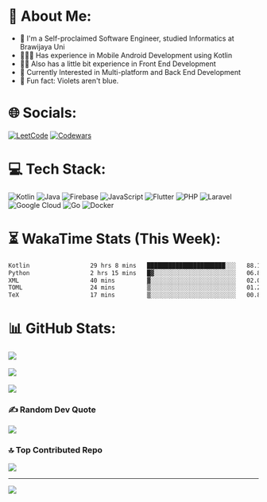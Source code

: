 # 💫 About Me:
 - 📖 I'm a Self-proclaimed Software Engineer, studied Informatics at Brawijaya Uni
 - 🧑🏻‍💻 Has experience in Mobile Android Development using Kotlin
 - 🤹🏻 Also has a little bit experience in Front End Development
 - 🌱 Currently Interested in Multi-platform and Back End Development
 - 💬 Fun fact: Violets aren't blue.


# 🌐 Socials:
[![LeetCode](https://img.shields.io/badge/-LeetCode-FFA116?style=for-the-badge&logo=LeetCode&logoColor=white)](https://leetcode.com/u/ahmrh_) 
[![Codewars](https://img.shields.io/badge/Codewars-B1361E?style=for-the-badge&logo=Codewars&logoColor=white)](https://www.codewars.com/users/ahmrh) 
<!--
[![LinkedIn](https://img.shields.io/badge/LinkedIn-0077B5?style=for-the-badge&logo=linkedin&logoColor=white)](https://linkedin.com/in/ahmrh) 
[![YouTube](https://img.shields.io/badge/YouTube-red?style=for-the-badge&logo=youtube&logoColor=white)](https://youtube.com/@ahmrh) 
--> 

# 💻 Tech Stack:
![Kotlin](https://img.shields.io/badge/kotlin-%237F52FF.svg?style=for-the-badge&logo=kotlin&logoColor=white) 
![Java](https://img.shields.io/badge/java-%23ED8B00.svg?style=for-the-badge&logo=openjdk&logoColor=white) 
![Firebase](https://img.shields.io/badge/firebase-%23039BE5.svg?style=for-the-badge&logo=firebase) 
![JavaScript](https://img.shields.io/badge/javascript-%23323330.svg?style=for-the-badge&logo=javascript&logoColor=%23F7DF1E) 
![Flutter](https://img.shields.io/badge/Flutter-%2302569B.svg?style=for-the-badge&logo=Flutter&logoColor=white)
![PHP](https://img.shields.io/badge/php-%23777BB4.svg?style=for-the-badge&logo=php&logoColor=white) 
![Laravel](https://img.shields.io/badge/laravel-%23FF2D20.svg?style=for-the-badge&logo=laravel&logoColor=white)
![Google Cloud](https://img.shields.io/badge/GoogleCloud-%234285F4.svg?style=for-the-badge&logo=google-cloud&logoColor=white)
![Go](https://img.shields.io/badge/go-%2300ADD8.svg?style=for-the-badge&logo=go&logoColor=white)
![Docker](https://img.shields.io/badge/docker-%230db7ed.svg?style=for-the-badge&logo=docker&logoColor=white)


# ⏳ WakaTime Stats (This Week):

<!--START_SECTION:waka-->

```txt
Kotlin                 29 hrs 8 mins   ██████████████████████░░░   88.19 %
Python                 2 hrs 15 mins   █▓░░░░░░░░░░░░░░░░░░░░░░░   06.84 %
XML                    40 mins         ▓░░░░░░░░░░░░░░░░░░░░░░░░   02.06 %
TOML                   24 mins         ▒░░░░░░░░░░░░░░░░░░░░░░░░   01.21 %
TeX                    17 mins         ▒░░░░░░░░░░░░░░░░░░░░░░░░   00.88 %
```

<!--END_SECTION:waka-->

# 📊 GitHub Stats:
![](https://github-readme-stats.vercel.app/api?username=ahmrh&theme=dark&hide_border=false&include_all_commits=true&count_private=true)<br/><br/>
![](https://github-readme-streak-stats.herokuapp.com/?user=ahmrh&theme=dark&hide_border=false)<br/><br/>
![](https://github-readme-stats.vercel.app/api/top-langs/?username=ahmrh&theme=dark&hide_border=false&include_all_commits=true&count_private=true&layout=compact)

### ✍️ Random Dev Quote
![](https://quotes-github-readme.vercel.app/api?type=horizontal&theme=dark)

### 🔝 Top Contributed Repo
![](https://github-contributor-stats.vercel.app/api?username=ahmrh&limit=5&theme=dark&combine_all_yearly_contributions=true)

---
[![](https://visitcount.itsvg.in/api?id=ahmrh&icon=0&color=0)](https://visitcount.itsvg.in)

<!-- Proudly created with GPRM ( https://gprm.itsvg.in ) -->



<!--


### Hi there 👋

- 📖 I'm a Software Engineer wannabe, studying Informatics at Brawijaya Uni
- 🧑🏻‍💻 Has experience in Mobile Android Development using Kotlin
- 🤹🏻 Also has a little bit experience in Front End Development and Game Development using Unity
- 🌱 Currently Interested in Multi-platform and Back End Development
- 💬 Fun fact: Violets aren't blue.

<p align="left">
<a href="https://github.com/ahmrh">
  <img height="180em" src="https://github-readme-stats-eight-theta.vercel.app/api?username=ahmrh&show_icons=true&theme=algolia&include_all_commits=true&count_private=true"/>
  <img height="180em" src="https://github-readme-stats-eight-theta.vercel.app/api/top-langs/?username=ahmrh&layout=compact&langs_count=8&theme=algolia"/>
</a>
</p>

**ahmrh/ahmrh** is a ✨ _special_ ✨ repository because its `README.md` (this file) appears on your GitHub profile.

Here are some ideas to get you started:

- 🔭 I’m currently working on ...
- 🌱 I’m currently learning ...
- 👯 I’m looking to collaborate on ...
- 🤔 I’m looking for help with ...
- 💬 Ask me about ...
- 📫 How to reach me: ...
- 😄 Pronouns: ...
- ⚡ Fun fact: ...
-->

<!-- 日本に行きたい。。。　ああああー -->
